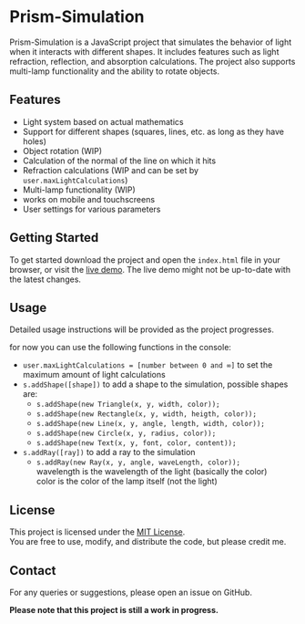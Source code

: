 # Prism-Simulation

Prism-Simulation is a JavaScript project that simulates the behavior of light when it interacts with different shapes. It includes features such as light refraction, reflection, and absorption calculations. The project also supports multi-lamp functionality and the ability to rotate objects.

## Features

- Light system based on actual mathematics
- Support for different shapes (squares, lines, etc. as long as they have holes)
- Object rotation (WIP)
- Calculation of the normal of the line on which it hits
- Refraction calculations (WIP and can be set by `user.maxLightCalculations`)
- Multi-lamp functionality (WIP)
- works on mobile and touchscreens
- User settings for various parameters

## Getting Started

To get started download the project and open the `index.html` file in your browser, or visit the [live demo](https://pws.kronk.tech/).
The live demo might not be up-to-date with the latest changes.

## Usage

Detailed usage instructions will be provided as the project progresses.

for now you can use the following functions in the console:
- `user.maxLightCalculations = [number between 0 and ∞]` to set the maximum amount of light calculations
- `s.addShape([shape])` to add a shape to the simulation, possible shapes are:
  - `s.addShape(new Triangle(x, y, width, color));`
  - `s.addShape(new Rectangle(x, y, width, heigth, color));`
  - `s.addShape(new Line(x, y, angle, length, width, color));`
  - `s.addShape(new Circle(x, y, radius, color));`
  - `s.addShape(new Text(x, y, font, color, content));`
- `s.addRay([ray])` to add a ray to the simulation
  - `s.addRay(new Ray(x, y, angle, waveLength, color));`<br>
  wavelength is the wavelength of the light (basically the color)<br>
  color is the color of the lamp itself (not the light)

## License

This project is licensed under the [MIT License](https://choosealicense.com/licenses/mit/).<br>You are free to use, modify, and distribute the code, but please credit me.

## Contact

For any queries or suggestions, please open an issue on GitHub.

**Please note that this project is still a work in progress.**